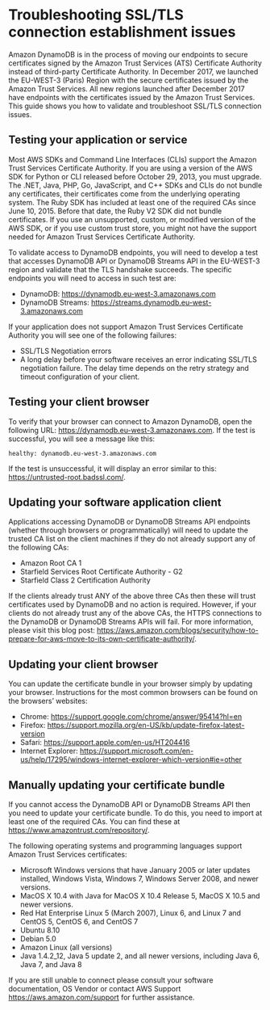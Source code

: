 # Troubleshooting SSL/TLS connection establishment issues<a name="ats-certs"></a>

 Amazon DynamoDB is in the process of moving our endpoints to secure certificates signed by the Amazon Trust Services \(ATS\) Certificate Authority instead of third\-party Certificate Authority\. In December 2017, we launched the EU\-WEST\-3 \(Paris\) Region with the secure certificates issued by the Amazon Trust Services\. All new regions launched after December 2017 have endpoints with the certificates issued by the Amazon Trust Services\. This guide shows you how to validate and troubleshoot SSL/TLS connection issues\. 

## Testing your application or service<a name="w283aac38b5b5"></a>

 Most AWS SDKs and Command Line Interfaces \(CLIs\) support the Amazon Trust Services Certificate Authority\. If you are using a version of the AWS SDK for Python or CLI released before October 29, 2013, you must upgrade\. The \.NET, Java, PHP, Go, JavaScript, and C\+\+ SDKs and CLIs do not bundle any certificates, their certificates come from the underlying operating system\. The Ruby SDK has included at least one of the required CAs since June 10, 2015\. Before that date, the Ruby V2 SDK did not bundle certificates\. If you use an unsupported, custom, or modified version of the AWS SDK, or if you use custom trust store, you might not have the support needed for Amazon Trust Services Certificate Authority\. 

To validate access to DynamoDB endpoints, you will need to develop a test that accesses DynamoDB API or DynamoDB Streams API in the EU\-WEST\-3 region and validate that the TLS handshake succeeds\. The specific endpoints you will need to access in such test are: 
+  DynamoDB: [https://dynamodb\.eu\-west\-3\.amazonaws\.com](https://dynamodb.eu-west-3.amazonaws.com) 
+  DynamoDB Streams: [https://streams\.dynamodb\.eu\-west\-3\.amazonaws\.com](https://streams.dynamodb.eu-west-3.amazonaws.com) 

 If your application does not support Amazon Trust Services Certificate Authority you will see one of the following failures: 
+  SSL/TLS Negotiation errors 
+  A long delay before your software receives an error indicating SSL/TLS negotiation failure\. The delay time depends on the retry strategy and timeout configuration of your client\. 

## Testing your client browser<a name="w283aac38b5b7"></a>

 To verify that your browser can connect to Amazon DynamoDB, open the following URL: [https://dynamodb\.eu\-west\-3\.amazonaws\.com](https://dynamodb.eu-west-3.amazonaws.com)\. If the test is successful, you will see a message like this: 

```
healthy: dynamodb.eu-west-3.amazonaws.com
```

 If the test is unsuccessful, it will display an error similar to this: [https://untrusted\-root\.badssl\.com/](https://untrusted-root.badssl.com/)\. 

## Updating your software application client<a name="w283aac38b5b9"></a>

 Applications accessing DynamoDB or DynamoDB Streams API endpoints \(whether through browsers or programmatically\) will need to update the trusted CA list on the client machines if they do not already support any of the following CAs: 
+  Amazon Root CA 1 
+  Starfield Services Root Certificate Authority \- G2 
+  Starfield Class 2 Certification Authority 

 If the clients already trust ANY of the above three CAs then these will trust certificates used by DynamoDB and no action is required\. However, if your clients do not already trust any of the above CAs, the HTTPS connections to the DynamoDB or DynamoDB Streams APIs will fail\. For more information, please visit this blog post: [https://aws\.amazon\.com/blogs/security/how\-to\-prepare\-for\-aws\-move\-to\-its\-own\-certificate\-authority/](https://aws.amazon.com/blogs/security/how-to-prepare-for-aws-move-to-its-own-certificate-authority/)\. 

## Updating your client browser<a name="w283aac38b5c11"></a>

 You can update the certificate bundle in your browser simply by updating your browser\. Instructions for the most common browsers can be found on the browsers’ websites: 
+  Chrome: [https://support\.google\.com/chrome/answer/95414?hl=en](https://support.google.com/chrome/answer/95414?hl=en) 
+  Firefox: [https://support\.mozilla\.org/en\-US/kb/update\-firefox\-latest\-version](https://support.mozilla.org/en-US/kb/update-firefox-latest-version) 
+  Safari: [https://support\.apple\.com/en\-us/HT204416](https://support.apple.com/en-us/HT204416) 
+  Internet Explorer: [https://support\.microsoft\.com/en\-us/help/17295/windows\-internet\-explorer\-which\-version\#ie=other](https://support.microsoft.com/en-us/help/17295/windows-internet-explorer-which-version#ie=other) 

## Manually updating your certificate bundle<a name="w283aac38b5c13"></a>

 If you cannot access the DynamoDB API or DynamoDB Streams API then you need to update your certificate bundle\. To do this, you need to import at least one of the required CAs\. You can find these at [https://www\.amazontrust\.com/repository/](https://www.amazontrust.com/repository/)\. 

 The following operating systems and programming languages support Amazon Trust Services certificates: 
+  Microsoft Windows versions that have January 2005 or later updates installed, Windows Vista, Windows 7, Windows Server 2008, and newer versions\. 
+  MacOS X 10\.4 with Java for MacOS X 10\.4 Release 5, MacOS X 10\.5 and newer versions\. 
+  Red Hat Enterprise Linux 5 \(March 2007\), Linux 6, and Linux 7 and CentOS 5, CentOS 6, and CentOS 7 
+  Ubuntu 8\.10 
+  Debian 5\.0 
+  Amazon Linux \(all versions\) 
+  Java 1\.4\.2\_12, Java 5 update 2, and all newer versions, including Java 6, Java 7, and Java 8 

 If you are still unable to connect please consult your software documentation, OS Vendor or contact AWS Support [https://aws\.amazon\.com/support](https://aws.amazon.com/support) for further assistance\. 